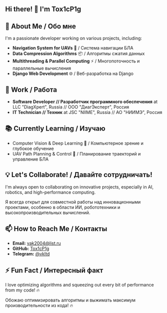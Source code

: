 ## Hi there! 👋 I'm Tox1cP1g

🚀 **About Me / Обо мне**
---
I'm a passionate developer working on various projects, including:
- **Navigation System for UAVs** 📡 / Система навигации БЛА 
- **Data Compression Algorithms** 📦 / Алгоритмы сжатия данных
- **Multithreading & Parallel Computing** ⚡ / Многопоточность и параллельные вычисления
- **Django Web Development** 🌐 / Веб-разработка на Django

💼 **Work / Работа**
---
- **Software Developer // Разработчик программного обеспечения** at LLC "DiagXpert", Russia // ООО "ДиагЭксперт", Россия
- **IT Technician // Техник** at JSC "NIIME", Russia // АО "НИИМЭ", Россия

📚 **Currently Learning / Изучаю**
---
- Computer Vision & Deep Learning 🧠 / Компьютерное зрение и глубокое обучение
- UAV Path Planning & Control 🤖 / Планирование траекторий и управление БЛА

💡 **Let's Collaborate! / Давайте сотрудничать!**
---
I'm always open to collaborating on innovative projects, especially in AI, robotics, and high-performance computing. 

Я всегда открыт для совместной работы над инновационными проектами, особенно в области ИИ, робототехники и высокопроизводительных вычислений.

📫 **How to Reach Me / Контакты**
---
- **Email:** [vak2004@list.ru](mailto:vak2004@list.ru)
- **GitHub:** [Tox1cP1g](https://github.com/Tox1cP1g)
- **Telegram:** [@vkltd](https://t.me/vkltd)

⚡ **Fun Fact / Интересный факт**
---
I love optimizing algorithms and squeezing out every bit of performance from my code! 🔥

Обожаю оптимизировать алгоритмы и выжимать максимум производительности из кода! 🔥
